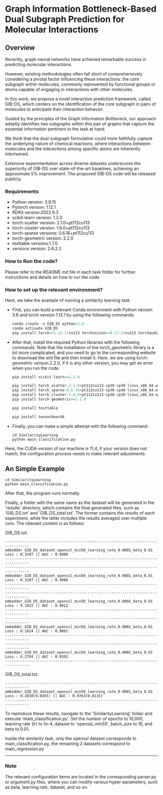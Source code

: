 # Graph Information Bottleneck-Based Dual Subgraph Prediction for Molecular Interactions




## Overview
Recently, graph neural networks have achieved remarkable success in predicting molecular interactions. 

However, existing methodologies often fall short of comprehensively considering a pivotal factor influencing these interactions: the core subgraph within molecules, commonly represented by functional groups or atoms capable of engaging in interactions with other molecules. 

In this work, we propose a novel interaction prediction framework, called GIB-DS, which centers on the identification of the core subgraph in pairs of molecules to anticipate their interaction behavior. 

Guided by the principles of the Graph Information Bottleneck, our approach adeptly identifies two subgraphs within this pair of graphs that capture the essential information pertinent to the task at hand. 

We think that the dual-subgraph formulation could more faithfully capture the underlying nature of chemical reactions, where interactions between molecules and the interactions among specific atoms are inherently intertwined. 

Extensive experimentation across diverse datasets underscores the superiority of GIB-DS over state-of-the-art baselines, achieving an approximate 5% improvement. The proposed GIB-DS code will be released publicly.



### Requirements

- Python version: 3.8.15
- Pytorch version: 1.12.1
- RDKit version:2022.9.3
- scikit-learn version: 1.2.0
- torch-scatter version: 2.1.0+pt112cu113
- torch-cluster version: 1.6.0+pt112cu113
- torch-sparse versions: 0.6.16+pt112cu113
- torch-geometric version: 2.2.0
- texttable versions:1.7.0
- versions version: 2.6.2.2

### How to Run the code?

Please refer to the README.md file in each task folder for further instructions and details on how to run the code.



### How to set up the relevant environment?

Here, we take the example of running a similarity learning task

- First, you can build a relevant Conda environment with Python version 3.8 and torch version 1.12.1 by using the following commands

  ```python
  conda create -n GIB_DS python=3.8
  conda activate GIB_DS
  pip install torch==1.12.1+cu113 torchvision==0.13.1+cu113 torchaudio==0.12.1 --extra-index-url https://download.pytorch.org/whl/cu113
  ```

- After that, install the required Python libraries with the following commands. Note that the installation of the torch_geometric library is a bit more complicated, and you need to go to the corresponding website to download the whl file and then install it. Here, we are using torch-geometric version 2.2.0, if it is any other version, you may get an error when you run the code.

  ```python
  pip install scikit-learn==1.2.0
  
  pip install torch_scatter-2.1.0+pt112cu113-cp38-cp38-linux_x86_64.whl
  pip install torch_sparse-0.6.16+pt112cu113-cp38-cp38-linux_x86_64.whl 
  pip install torch_cluster-1.6.0+pt112cu113-cp38-cp38-linux_x86_64.whl
  pip install torch-geometric==2.2.0
  
  pip install texttable
  
  pip install tensorboardX
  
  ```

- Finally, you can make a simple attempt with the following command:

  ```shell
  cd SimilarityLearning
  python main_classification.py
  ```

Here, the CUDA version of our machine is 11.4, if your version does not match, the configuration process needs to make relevant adjustments



## An Simple Example

```shell
cd SimilarityLearning
python main_classification.py
```

After that, the program runs normally.

Finally, a folder with the same name as the dataset will be generated in the 'results' directory, which contains the final generated files, such as 'GIB_DS.txt' and 'GIB_DS_total.txt'. The former contains the results of each experiment, while the latter includes the results averaged over multiple runs. The relevant content is as follows:

GIB_DS.txt:

```
--------------------------------------------------------------------------------- 
embedder_GIB_DS_dataset_openssl_min50_learning_rate_0.0001_beta_0.01
Loss : 0.1507 || AUC : 0.9886 
--------------------------------------------------------------------------------- 
--------------------------------------------------------------------------------- 
embedder_GIB_DS_dataset_openssl_min50_learning_rate_0.0001_beta_0.01
Loss : 0.1507 || AUC : 0.9886 
--------------------------------------------------------------------------------- 
--------------------------------------------------------------------------------- 
embedder_GIB_DS_dataset_openssl_min50_learning_rate_0.0001_beta_0.01
Loss : 0.1922 || AUC : 0.9812 
--------------------------------------------------------------------------------- 
--------------------------------------------------------------------------------- 
embedder_GIB_DS_dataset_openssl_min50_learning_rate_0.0001_beta_0.01
Loss : 0.1624 || AUC : 0.9861 
--------------------------------------------------------------------------------- 
--------------------------------------------------------------------------------- 
embedder_GIB_DS_dataset_openssl_min50_learning_rate_0.0001_beta_0.01
Loss : 0.2704 || AUC : 0.9592 
--------------------------------------------------------------------------------- 
```



GIB_DS_total.txt:

```
--------------------------------------------------------------------------------- 
embedder_GIB_DS_dataset_openssl_min50_learning_rate_0.0001_beta_0.01
Loss : 0.2030(0.0455) || AUC : 0.9763(0.0115) 
--------------------------------------------------------------------------------- 
```



To reproduce these results, navigate to the 'SimilarityLearning' folder and execute 'main_classification.py'. Set the number of epochs to 10,000, learning rate (lr) to 1e-4, dataset to 'openssl_min50', batch_size to 16, and beta to 0.01.

Inside the similarity task, only the openssl dataset corresponds to main_classification.py, the remaining 2 datasets correspond to main_regression.py


--------------------------------------------------------------------------------- 

### Note

The relevant configuration items are located in the corresponding parser.py or argument.py files, where you can modify various hyper-parameters, such as beta, learning rate, dataset, and so on.
